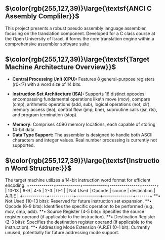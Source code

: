 ## $\color{rgb(255,127,39)}\large{\textsf{ANCI C Assembly Compliler}}$

<div align="left">
This project presents a robust pseudo assembly language assembler, focusing on the translation component. Developed for a C class course at the Open University of Israel, it forms the core translation engine within a comprehensive assembler software suite
</div>

## $\color{rgb(255,127,39)}\large{\textsf{Target Machine Architecture Overview}}$

- <strong>Central Processing Unit (CPU):</strong> Features 8 general-purpose registers (r0-r7) with a word size of 14 bits.
+ <strong>Instruction Set Architecture (ISA):</strong> Supports 16 distinct opcodes encompassing fundamental operations like\n move (mov), compare (cmp), arithmetic operations (add, sub), logical operations (not, clr), memory access (lea), control flow (jmp, bne), subroutine calls (jsr, rts), and program termination (stop).
* <strong>Memory:</strong> Comprises 4096 memory locations, each capable of storing 14-bit data.
* <strong>Data Type Support:</strong> The assembler is designed to handle both ASCII characters and integer values. Real number processing is currently not supported.

## $\color{rgb(255,127,39)}\large{\textsf{Instruction Word Structure:}}$

<div align="left">
The target machine utilizes a 14-bit instruction word format for efficient encoding:
+------------+------------+------------+---------------+-------+
|    10-13   |     6-9    |     4-5    |      2-3      |  0-1  |
|  Not Used  |   Opcode   |   source   |  destination  | A.R.E |
+------------+------------+------------+---------------+-------+
**• Not Used (10-13 bits): Reserved for future instruction set expansion.
**• Opcode (6-9 bits): Identifies the specific operation to be performed (e.g., mov, cmp, add).
**• Source Register (4-5 bits): Specifies the source register operand (if applicable to the instruction).
**• Destination Register (2-3 bits): Specifies the destination register operand (if applicable to the instruction).
**• Addressing Mode Extension (A.R.E) (0-1 bit): Currently unused, potentially for future addressing mode support.
</div>
